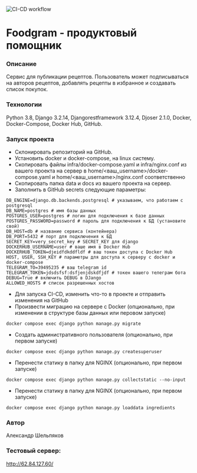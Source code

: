 ![CI-CD workflow](https://github.com/AShelpyakov/foodgram-project-react/actions/workflows/diplom_workflow.yml/badge.svg)
#  Foodgram - продуктовый помощник
### Описание
Сервис для публикации рецептов. Пользователь может подписываться на авторов рецептов, добавлять рецепты в избранное и 
создавать список покупок.
### Технологии
Python 3.8,
Django 3.2.14,
Djangorestframework 3.12.4,
Djoser 2.1.0,
Docker,
Docker-Compose,
Docker Hub,
GitHub.
### Запуск проекта
- Склонировать репозиторий на GitHub.
- Установить docker и docker-compose, на linux систему.
- Скопировать файлы infra/docker-compose.yaml и infra/nginx.conf из вашего проекта на сервер в home/<ваш_username>/docker-compose.yaml и home/<ваш_username>/nginx.conf соответственно
- Скопировать папка data и docs из вашего проекта на сервер.
- Заполнить в GitHub secrets следующие параметры:
```
DB_ENGINE=django.db.backends.postgresql # указываем, что работаем с postgresql
DB_NAME=postgres # имя базы данных
POSTGRES_USER=postgres # логин для подключения к базе данных
POSTGRES_PASSWORD=password # пароль для подключения к БД (установите свой)
DB_HOST=db # название сервиса (контейнера)
DB_PORT=5432 # порт для подключения к БД
SECRET_KEY=very_secret_key # SECRET_KEY для django
DOCKERHUB_USERNAME=user # ваше имя в Docker Hub
DOCKERHUB_TOKEN=djeidfdkddfldf # ваш токен доступа с Docker Hub
HOST, USER, SSH_KEY # параметры для доступа к серверу с docker и docker-compose
TELEGRAM_TO=39495235 # ваш telegram id
TELEGRAM_TOKEN=jdsdsfsf:dsfjenjdskdfjdf # токен вашего телеграм бота
DEBUG=True # включить DEBUG в DJango
ALLOWED_HOSTS # список разрешенных хостов
```
- Для запуска CI-CD, изменить что-то в проекте и отправить изменения на GitHub
- Произвести миграцию на сервере с Docker (опционально, при изменении в структуре базы данных или перовом запуске)
```
docker compose exec django python manage.py migrate
```
- Создать административного пользователя (опционально, при первом запуске)
```
docker compose exec django python manage.py createsuperuser
```
- Перенести статику в папку для NGINX (опционально, при первом запуске)
```
docker compose exec django python manage.py collectstatic --no-input
```
- Перенести статику в папку для NGINX (опционально, при первом запуске)
```
docker compose exec django python manage.py loaddata ingredients
```
### Автор
Александр Шельпяков
### Тестовый сервер:
http://62.84.127.60/
